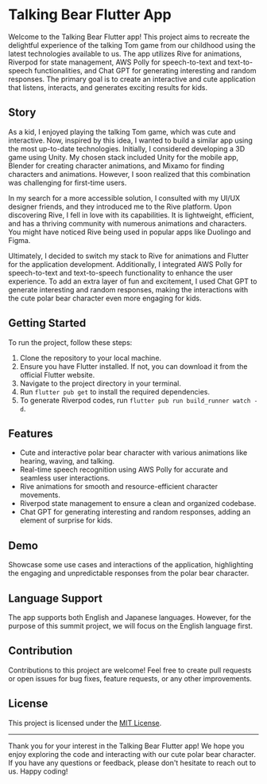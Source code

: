 # Talking Bear Flutter App

Welcome to the Talking Bear Flutter app! This project aims to recreate the delightful experience of the talking Tom game from our childhood using the latest technologies available to us. The app utilizes Rive for animations, Riverpod for state management, AWS Polly for speech-to-text and text-to-speech functionalities, and Chat GPT for generating interesting and random responses. The primary goal is to create an interactive and cute application that listens, interacts, and generates exciting results for kids.

## Story

As a kid, I enjoyed playing the talking Tom game, which was cute and interactive. Now, inspired by this idea, I wanted to build a similar app using the most up-to-date technologies. Initially, I considered developing a 3D game using Unity. My chosen stack included Unity for the mobile app, Blender for creating character animations, and Mixamo for finding characters and animations. However, I soon realized that this combination was challenging for first-time users.

In my search for a more accessible solution, I consulted with my UI/UX designer friends, and they introduced me to the Rive platform. Upon discovering Rive, I fell in love with its capabilities. It is lightweight, efficient, and has a thriving community with numerous animations and characters. You might have noticed Rive being used in popular apps like Duolingo and Figma.

Ultimately, I decided to switch my stack to Rive for animations and Flutter for the application development. Additionally, I integrated AWS Polly for speech-to-text and text-to-speech functionality to enhance the user experience. To add an extra layer of fun and excitement, I used Chat GPT to generate interesting and random responses, making the interactions with the cute polar bear character even more engaging for kids.

## Getting Started

To run the project, follow these steps:

1. Clone the repository to your local machine.
2. Ensure you have Flutter installed. If not, you can download it from the official Flutter website.
3. Navigate to the project directory in your terminal.
4. Run `flutter pub get` to install the required dependencies.
5. To generate Riverpod codes, run `flutter pub run build_runner watch -d`.

## Features

- Cute and interactive polar bear character with various animations like hearing, waving, and talking.
- Real-time speech recognition using AWS Polly for accurate and seamless user interactions.
- Rive animations for smooth and resource-efficient character movements.
- Riverpod state management to ensure a clean and organized codebase.
- Chat GPT for generating interesting and random responses, adding an element of surprise for kids.

## Demo

Showcase some use cases and interactions of the application, highlighting the engaging and unpredictable responses from the polar bear character.

## Language Support

The app supports both English and Japanese languages. However, for the purpose of this summit project, we will focus on the English language first.

## Contribution

Contributions to this project are welcome! Feel free to create pull requests or open issues for bug fixes, feature requests, or any other improvements.

## License

This project is licensed under the [MIT License](LICENSE).

---

Thank you for your interest in the Talking Bear Flutter app! We hope you enjoy exploring the code and interacting with our cute polar bear character. If you have any questions or feedback, please don't hesitate to reach out to us. Happy coding!